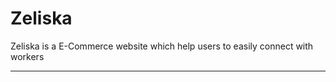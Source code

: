 
# Zeliska

Zeliska is a E-Commerce website which help users to easily connect with workers
____________________________________

